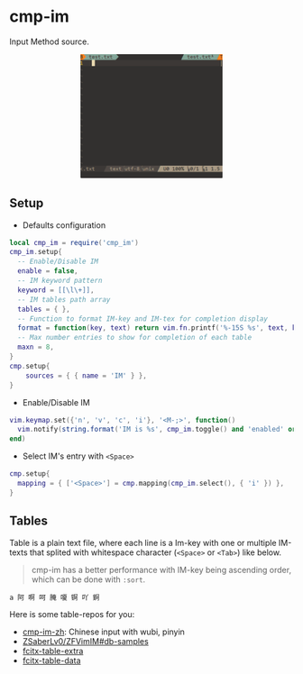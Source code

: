 # cmp-im

Input Method source.

<div align="center">
<img alt="cmp-im" src="im.gif"  width=50% height=50% />
</div>

## Setup

- Defaults configuration

```lua
local cmp_im = require('cmp_im')
cmp_im.setup{
  -- Enable/Disable IM
  enable = false,
  -- IM keyword pattern
  keyword = [[\l\+]],
  -- IM tables path array
  tables = { },
  -- Function to format IM-key and IM-tex for completion display
  format = function(key, text) return vim.fn.printf('%-15S %s', text, key) end,
  -- Max number entries to show for completion of each table
  maxn = 8,
}
cmp.setup{
    sources = { { name = 'IM' } },
}
```

- Enable/Disable IM

```lua
vim.keymap.set({'n', 'v', 'c', 'i'}, '<M-;>', function()
  vim.notify(string.format('IM is %s', cmp_im.toggle() and 'enabled' or 'disabled'))
end)
```

- Select IM's entry with `<Space>`

```lua
cmp.setup{
  mapping = { ['<Space>'] = cmp.mapping(cmp_im.select(), { 'i' }) },
}
```


## Tables

Table is a plain text file, where each line is a Im-key with one or multiple IM-texts that splited with whitespace character (`<Space>` or `<Tab>`) like below.

> cmp-im has a better performance with IM-key being ascending order, which can be done with `:sort`.

```
a 阿 啊 呵 腌 嗄 锕 吖 錒
```

Here is some table-repos for you:

- [cmp-im-zh](https://github.com/yehuohan/cmp-im-zh): Chinese input with wubi, pinyin
- [ZSaberLv0/ZFVimIM#db-samples](https://github.com/ZSaberLv0/ZFVimIM#db-samples)
- [fcitx-table-extra](https://github.com/fcitx/fcitx-table-extra)
- [fcitx-table-data](https://github.com/fcitx/fcitx-table-data)
